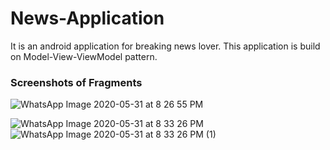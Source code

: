 # News-Application
It is an android application for breaking news lover.
This application is build on Model-View-ViewModel pattern.
### Screenshots of Fragments
![WhatsApp Image 2020-05-31 at 8 26 55 PM](https://user-images.githubusercontent.com/40567854/83355545-b3bd7980-a37d-11ea-9a7a-79a060ade724.jpeg)

![WhatsApp Image 2020-05-31 at 8 33 26 PM](https://user-images.githubusercontent.com/40567854/83355607-24fd2c80-a37e-11ea-8945-4776bbec573a.jpeg)
![WhatsApp Image 2020-05-31 at 8 33 26 PM (1)](https://user-images.githubusercontent.com/40567854/83355608-29c1e080-a37e-11ea-8adf-56dbd7b1b3c2.jpeg)
